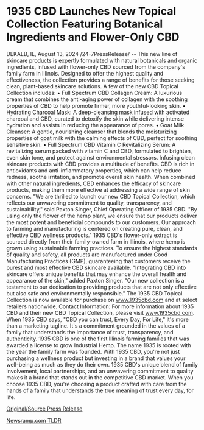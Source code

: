 # 1935 CBD Launches New Topical Collection Featuring Botanical Ingredients and Flower-Only CBD

DEKALB, IL, August 13, 2024 /24-7PressRelease/ -- This new line of skincare products is expertly formulated with natural botanicals and organic ingredients, infused with flower-only CBD sourced from the company's family farm in Illinois. Designed to offer the highest quality and effectiveness, the collection provides a range of benefits for those seeking clean, plant-based skincare solutions.  A few of the new CBD Topical Collection includes:  •	Full Spectrum CBD Collagen Cream: A luxurious cream that combines the anti-aging power of collagen with the soothing properties of CBD to help promote firmer, more youthful-looking skin.  •	Hydrating Charcoal Mask: A deep-cleansing mask infused with activated charcoal and CBD, curated to detoxify the skin while delivering intense hydration and assists in reducing the appearance of pores.  •	Goat Milk Cleanser: A gentle, nourishing cleanser that blends the moisturizing properties of goat milk with the calming effects of CBD, perfect for soothing sensitive skin.  •	Full Spectrum CBD Vitamin C Revitalizing Serum: A revitalizing serum packed with vitamin C and CBD, formulated to brighten, even skin tone, and protect against environmental stressors.  Infusing clean skincare products with CBD provides a multitude of benefits. CBD is rich in antioxidants and anti-inflammatory properties, which can help reduce redness, soothe irritation, and promote overall skin health. When combined with other natural ingredients, CBD enhances the efficacy of skincare products, making them more effective at addressing a wide range of skin concerns.  "We are thrilled to launch our new CBD Topical Collection, which reflects our unwavering commitment to quality, transparency, and sustainability," said Paxton Singer, Chief Operating Officer of 1935 CBD. "By using only the flower of the hemp plant, we ensure that our products deliver the most potent and beneficial compounds to our customers. Our approach to farming and manufacturing is centered on creating pure, clean, and effective CBD wellness products."  1935 CBD's flower-only extract is sourced directly from their family-owned farm in Illinois, where hemp is grown using sustainable farming practices. To ensure the highest standards of quality and safety, all products are manufactured under Good Manufacturing Practices (GMP), guaranteeing that customers receive the purest and most effective CBD skincare available.  "Integrating CBD into skincare offers unique benefits that may enhance the overall health and appearance of the skin," added Paxton Singer. "Our new collection is a testament to our dedication to providing products that are not only effective but also safe and environmentally responsible."  The 1935 CBD Topical Collection is now available for purchase on www.1935cbd.com and at select retailers nationwide.  Contact Information:  For more information about 1935 CBD and their new CBD Topical Collection, please visit www.1935cbd.com.  When 1935 CBD says, "CBD you can trust, Every Day, For Life," it's more than a marketing tagline. It's a commitment grounded in the values of a family that understands the importance of trust, transparency, and authenticity. 1935 CBD is one of the first Illinois farming families that was awarded a license to grow Industrial Hemp. The name 1935 is rooted with the year the family farm was founded. With 1935 CBD, you're not just purchasing a wellness product but investing in a brand that values your well-being as much as they do their own. 1935 CBD's unique blend of family involvement, local partnerships, and an unwavering commitment to quality makes it a brand that stands out in the competitive CBD market. When you choose 1935 CBD, you're choosing a product crafted with care from the hands of a family that understands the true meaning of trust every day, for life. 

[Original/Source Press Release](https://www.24-7pressrelease.com/press-release/513287/1935-cbd-launches-new-topical-collection-featuring-botanical-ingredients-and-flower-only-cbd) 

[Newsramp.com TLDR](https://newsramp.com/None) 